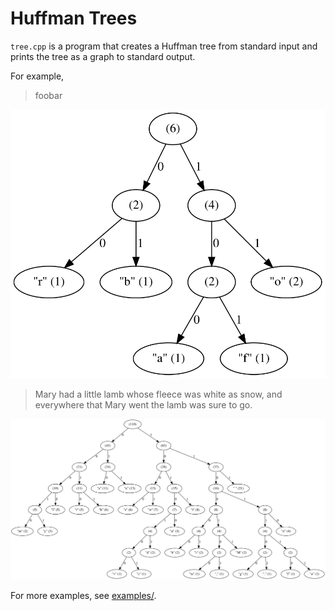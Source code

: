 Huffman Trees
=============
`tree.cpp` is a program that creates a Huffman tree from standard input and
prints the tree as a graph to standard output.

For example,

> foobar

![foobar Huffman tree](examples/foobar.svg)

> Mary had a little lamb whose fleece was white as snow, and everywhere that
> Mary went the lamb was sure to go.

![Mary had a little Huffman tree](examples/mary.svg)

For more examples, see [examples/][1].

[1]: examples/
